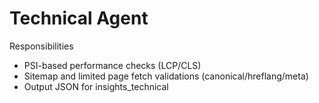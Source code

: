 # Technical Agent

Responsibilities
- PSI-based performance checks (LCP/CLS)
- Sitemap and limited page fetch validations (canonical/hreflang/meta)
- Output JSON for insights_technical

